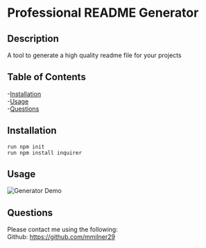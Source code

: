 
  # Professional README Generator

  ## Description
   A tool to generate a high quality readme file for your projects

  ## Table of Contents
  -[Installation](#installation)  
  -[Usage](#usage)  
  -[Questions](#questions)

  ## Installation
   `run npm init`  
   `run npm install inquirer`  

  ## Usage

   ![Generator Demo](./demo/demo.gif)

  ## Questions
  Please contact me using the following:  
  Github: https://github.com/mmilner29 


